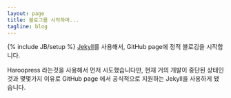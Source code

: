 ```yaml
---
layout: page
title: 블로그를 시작하며...
tagline: blog
---
```

{% include JB/setup %}
[Jekyll](http://jekyllrb.com)를 사용해서, GitHub page에 정적 블로깅을 시작합니다.

Haroopress 라는것을 사용해서 먼저 시도했습니다만, 현재 거의 개발이 중단된 상태인것과
몇몇가지 이유로 GitHub page 에서 공식적으로 지원하는 Jekyll을 사용하게 됐습니다.
